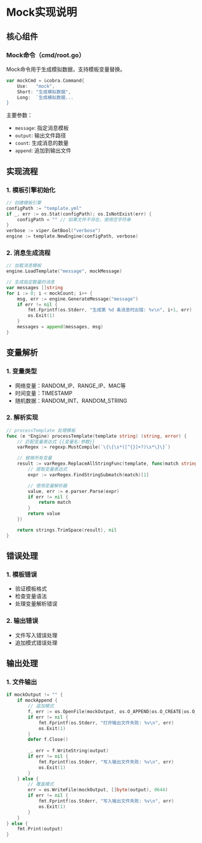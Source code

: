 # Mock实现说明

## 核心组件

### Mock命令（cmd/root.go）

Mock命令用于生成模拟数据，支持模板变量替换。

```go
var mockCmd = &cobra.Command{
    Use:   "mock",
    Short: "生成模拟数据",
    Long:  `生成模拟数据...
}
```

主要参数：
- `message`: 指定消息模板
- `output`: 输出文件路径
- `count`: 生成消息的数量
- `append`: 追加到输出文件

## 实现流程

### 1. 模板引擎初始化

```go
// 创建模板引擎
configPath := "template.yml"
if _, err := os.Stat(configPath); os.IsNotExist(err) {
    configPath = "" // 如果文件不存在，使用空字符串
}
verbose := viper.GetBool("verbose")
engine := template.NewEngine(configPath, verbose)
```

### 2. 消息生成流程

```go
// 加载消息模板
engine.LoadTemplate("message", mockMessage)

// 生成指定数量的消息
var messages []string
for i := 0; i < mockCount; i++ {
    msg, err := engine.GenerateMessage("message")
    if err != nil {
        fmt.Fprintf(os.Stderr, "生成第 %d 条消息时出错: %v\n", i+1, err)
        os.Exit(1)
    }
    messages = append(messages, msg)
}
```

## 变量解析

### 1. 变量类型

- 网络变量：RANDOM_IP、RANGE_IP、MAC等
- 时间变量：TIMESTAMP
- 随机数据：RANDOM_INT、RANDOM_STRING

### 2. 解析实现

```go
// processTemplate 处理模板
func (e *Engine) processTemplate(template string) (string, error) {
    // 匹配变量表达式 {{变量名:参数}}
    varRegex := regexp.MustCompile(`\{\{\s*([^{}]+?)\s*\}\}`)

    // 替换所有变量
    result := varRegex.ReplaceAllStringFunc(template, func(match string) string {
        // 提取变量表达式
        expr := varRegex.FindStringSubmatch(match)[1]

        // 使用变量解析器
        value, err := e.parser.Parse(expr)
        if err != nil {
            return match
        }
        return value
    })

    return strings.TrimSpace(result), nil
}
```

## 错误处理

### 1. 模板错误

- 验证模板格式
- 检查变量语法
- 处理变量解析错误

### 2. 输出错误

- 文件写入错误处理
- 追加模式错误处理

## 输出处理

### 1. 文件输出

```go
if mockOutput != "" {
    if mockAppend {
        // 追加模式
        f, err := os.OpenFile(mockOutput, os.O_APPEND|os.O_CREATE|os.O_WRONLY, 0644)
        if err != nil {
            fmt.Fprintf(os.Stderr, "打开输出文件失败: %v\n", err)
            os.Exit(1)
        }
        defer f.Close()
        
        _, err = f.WriteString(output)
        if err != nil {
            fmt.Fprintf(os.Stderr, "写入输出文件失败: %v\n", err)
            os.Exit(1)
        }
    } else {
        // 覆盖模式
        err = os.WriteFile(mockOutput, []byte(output), 0644)
        if err != nil {
            fmt.Fprintf(os.Stderr, "写入输出文件失败: %v\n", err)
            os.Exit(1)
        }
    }
} else {
    fmt.Print(output)
}
```